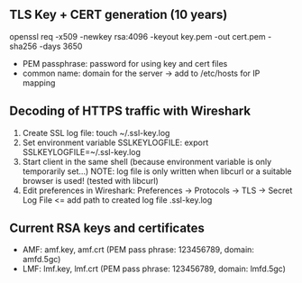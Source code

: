 ## TLS Key + CERT generation (10 years)
openssl req -x509 -newkey rsa:4096 -keyout key.pem -out cert.pem -sha256 -days 3650

- PEM passphrase: password for using key and cert files
- common name: domain for the server -> add to /etc/hosts for IP mapping

## Decoding of HTTPS traffic with Wireshark
1. Create SSL log file: touch ~/.ssl-key.log
2. Set environment variable SSLKEYLOGFILE: export SSLKEYLOGFILE=~/.ssl-key.log
3. Start client in the same shell (because environment variable is only temporarily set...) NOTE: log file is only written when libcurl or a suitable browser is used! (tested with libcurl)
4. Edit preferences in Wireshark: Preferences -> Protocols -> TLS -> Secret Log File <= add path to created log file .ssl-key.log 

## Current RSA keys and certificates
- AMF: amf.key, amf.crt (PEM pass phrase: 123456789, domain: amfd.5gc)
- LMF: lmf.key, lmf.crt (PEM pass phrase: 123456789, domain: lmfd.5gc)
